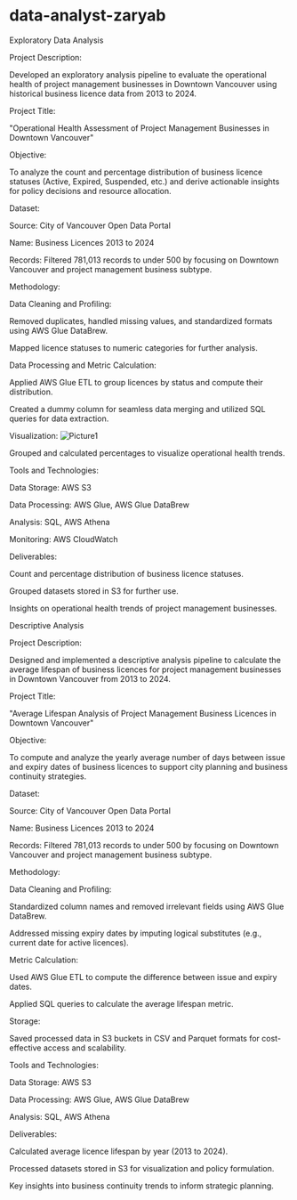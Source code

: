 # data-analyst-zaryab

Exploratory Data Analysis

Project Description:

Developed an exploratory analysis pipeline to evaluate the operational health of project management businesses in Downtown Vancouver using historical business licence data from 2013 to 2024.

Project Title:

"Operational Health Assessment of Project Management Businesses in Downtown Vancouver"

Objective:

To analyze the count and percentage distribution of business licence statuses (Active, Expired, Suspended, etc.) and derive actionable insights for policy decisions and resource allocation.

Dataset:

Source: City of Vancouver Open Data Portal

Name: Business Licences 2013 to 2024

Records: Filtered 781,013 records to under 500 by focusing on Downtown Vancouver and project management business subtype.

Methodology:

Data Cleaning and Profiling:

Removed duplicates, handled missing values, and standardized formats using AWS Glue DataBrew.

Mapped licence statuses to numeric categories for further analysis.

Data Processing and Metric Calculation:

Applied AWS Glue ETL to group licences by status and compute their distribution.

Created a dummy column for seamless data merging and utilized SQL queries for data extraction.

Visualization:
![Picture1](https://github.com/user-attachments/assets/16278742-fa68-4b4d-9628-4d8823fcaf40)

Grouped and calculated percentages to visualize operational health trends.

Tools and Technologies:

Data Storage: AWS S3

Data Processing: AWS Glue, AWS Glue DataBrew

Analysis: SQL, AWS Athena

Monitoring: AWS CloudWatch

Deliverables:

Count and percentage distribution of business licence statuses.

Grouped datasets stored in S3 for further use.

Insights on operational health trends of project management businesses.




Descriptive Analysis

Project Description:

Designed and implemented a descriptive analysis pipeline to calculate the average lifespan of business licences for project management businesses in Downtown Vancouver from 2013 to 2024.

Project Title:

"Average Lifespan Analysis of Project Management Business Licences in Downtown Vancouver"

Objective:

To compute and analyze the yearly average number of days between issue and expiry dates of business licences to support city planning and business continuity strategies.

Dataset:

Source: City of Vancouver Open Data Portal

Name: Business Licences 2013 to 2024

Records: Filtered 781,013 records to under 500 by focusing on Downtown Vancouver and project management business subtype.

Methodology:

Data Cleaning and Profiling:

Standardized column names and removed irrelevant fields using AWS Glue DataBrew.

Addressed missing expiry dates by imputing logical substitutes (e.g., current date for active licences).

Metric Calculation:

Used AWS Glue ETL to compute the difference between issue and expiry dates.

Applied SQL queries to calculate the average lifespan metric.

Storage:

Saved processed data in S3 buckets in CSV and Parquet formats for cost-effective access and scalability.

Tools and Technologies:

Data Storage: AWS S3

Data Processing: AWS Glue, AWS Glue DataBrew

Analysis: SQL, AWS Athena

Deliverables:

Calculated average licence lifespan by year (2013 to 2024).

Processed datasets stored in S3 for visualization and policy formulation.

Key insights into business continuity trends to inform strategic planning.
